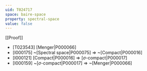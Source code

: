 ```yaml
---
uid: T024717
space: baire-space
property: spectral-space
value: false
---
```

[[Proof]]

* [T023543] [Menger|P000066]
* [I000175] ~[Spectral space|P000075] => ~[Compact|P000016]
* [I000121] [Compact|P000016] => [$\sigma$-compact|P000017]
* [I000159] ~[$\sigma$-compact|P000017] => ~[Menger|P000066]

